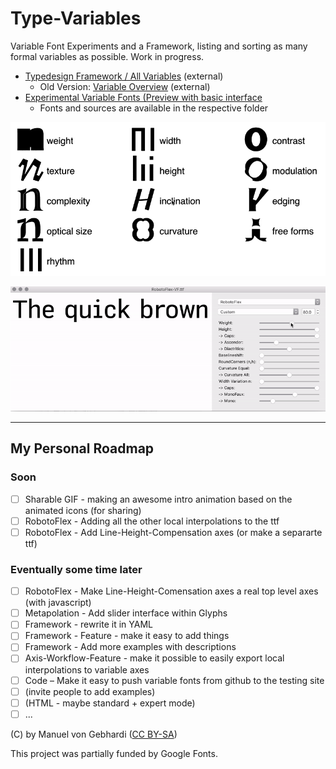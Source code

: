 # Type-Variables
Variable Font Experiments and a Framework, listing and sorting as many formal variables as possible. Work in progress.
- [Typedesign Framework / All Variables](http://vongebhardi.de/theory/typedesign-framework/) (external)
  - Old Version: [Variable Overview](http://vongebhardi.de/theory/typedesign-framework/alpha.html) (external)
- [Experimental Variable Fonts (Preview with basic interface](http:vongebhardi.de/misc/variable-fonts/testing/)
  - Fonts and sources are available in the respective folder

<img src="variable-overview/media/type-variables.gif" width="600" alt="top level type variables">

![robotoflex preview](variable-typefaces/RobotoFlex/README_media/Preview.gif)

-------

## My Personal Roadmap

### Soon
- [ ] Sharable GIF - making an awesome intro animation based on the animated icons (for sharing)
- [ ] RobotoFlex - Adding all the other local interpolations to the ttf
- [ ] RobotoFlex - Add Line-Height-Compensation axes (or make a separarte ttf)

### Eventually some time later
- [ ] RobotoFlex - Make Line-Height-Comensation axes a real top level axes (with javascript)
- [ ] Metapolation - Add slider interface within Glyphs
- [ ] Framework - rewrite it in YAML
- [ ] Framework - Feature - make it easy to add things
- [ ] Framework - Add more examples with descriptions
- [ ] Axis-Workflow-Feature - make it possible to easily export local interpolations to variable axes
- [ ] Code – Make it easy to push variable fonts from github to the testing site
- [ ] (invite people to add examples)
- [ ] (HTML - maybe standard + expert mode)
- [ ] ...

(C) by Manuel von Gebhardi ([CC BY-SA](https://creativecommons.org/licenses/by-sa/2.5/))

This project was partially funded by Google Fonts.
